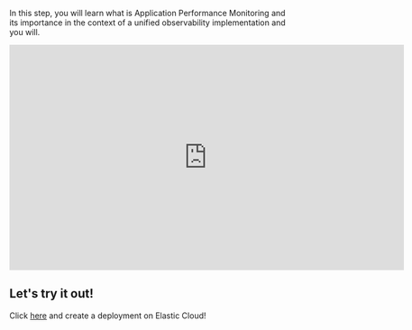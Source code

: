 In this step, you will learn what is Application Performance Monitoring and its importance in the context of a unified observability implementation and you will.

<iframe style="width: 700px;height: 400px;" src="https://play.vidyard.com/PvN1WWR7daEpQ1MPRGvUft.html" frameborder="0" allow="accelerometer; autoplay; encrypted-media; gyroscope; picture-in-picture" allowfullscreen></iframe>

## Let's try it out!

Click [here](https://cloud.elastic.co/deployments/create) and create a deployment on Elastic Cloud!
